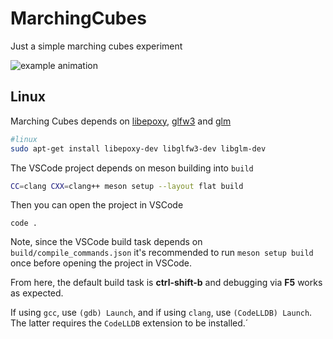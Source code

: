 # MarchingCubes
Just a simple marching cubes experiment

![example animation](README_assets/terrain.gif)

## Linux

Marching Cubes depends on [libepoxy](https://github.com/anholt/libepoxy), [glfw3](https://www.glfw.org/) and [glm](https://glm.g-truc.net/)

```bash
#linux
sudo apt-get install libepoxy-dev libglfw3-dev libglm-dev

```

The VSCode project depends on meson building into `build`
```bash
CC=clang CXX=clang++ meson setup --layout flat build
```

Then you can open the project in VSCode
```build
code .
```

Note, since the VSCode build task depends on `build/compile_commands.json` it's recommended to run `meson setup build` once before opening the project in VSCode.

From here, the default build task is **ctrl-shift-b** and debugging via **F5** works as expected.

If using `gcc`, use `(gdb) Launch`, and if using `clang`, use `(CodeLLDB) Launch`. The latter requires the `CodeLLDB` extension to be installed.´